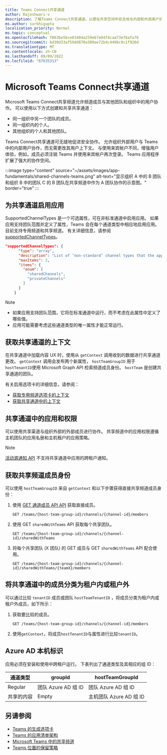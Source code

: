 ```yaml
---
title: Teams Connect共享通道
author: Rajeshwari-v
description: 了解Teams Connect共享通道，以便在共享空间中安全地与内部和外部用户协作，而无需切换租户。
ms.author: surbhigupta
localization_priority: Normal
ms.topic: conceptual
ms.openlocfilehash: f063be5bce83484a259e67e94f4caa73ef8afa76
ms.sourcegitcommit: bd30d33af59dd870a309ae72b4c4496c9c1f920d
ms.translationtype: MT
ms.contentlocale: zh-CN
ms.lasthandoff: 09/09/2022
ms.locfileid: "67635313"
---
```

# <a name="microsoft-teams-connect-shared-channels"></a>Microsoft Teams Connect共享通道

Microsoft Teams Connect共享频道允许频道成员与其他团队和组织中的用户协作。 可以使用以下方式创建和共享共享通道：

* 同一组织中另一个团队的成员。
* 同一组织内的个人。
* 其他组织的个人和其他团队。

Teams Connect共享通道可无缝地促进安全协作。 允许组织外部用户与 Teams 中的内部用户协作，而无需更改其用户上下文。 与使用来宾帐户不同，增强用户体验，例如，成员必须注销 Teams 并使用来宾帐户再次登录。 Teams 应用程序扩展了强大的协作空间。

:::image type="content" source="~/assets/images/app-fundamentals/shared-channels-teams.png" alt-text="显示组织 A 中的 B 团队和组织 B 中的团队 C 的 B 团队在共享频道中作为 A 团队协作的示意图。" border="true" :::

## <a name="enable-your-app-for-shared-channels"></a>为共享通道启用应用

SupportedChannelTypes 是一个可选属性，可在非标准通道中启用应用。 如果应用支持团队范围并定义了属性，Teams 会在每个通道类型中相应地启用应用。 目前支持专用频道和共享频道。 有关详细信息，请参阅 [supportedChannelTypes](../../resources/schema/manifest-schema.md#supportedchanneltypes)。

```JSON
"supportedChannelTypes": {
      "type": "array",
      "description": "List of ‘non-standard’ channel types that the app supports. Note: Channels of standard type are supported by default if the app supports team scope. ",
      "maxItems": 2,
      "items": { 
        "enum": [
          "sharedChannels",
          "privateChannels"
        ]
      }
    }
```

> [!NOTE]
>
> * 如果应用支持团队范围，它将在标准通道中运行，而不考虑在此属性中定义了哪些值。
> * 应用可能需要考虑这些通道类型的唯一属性才能正常运行。

## <a name="get-context-for-shared-channels"></a>获取共享通道的上下文

在共享通道中加载内容 UX 时，使用从 `getContext` 调用收到的数据进行共享通道更改。 `getContext` 调用会发布两个新属性， `hostTeamGroupID` 用于 `hostTenantID`使用 Microsoft Graph API 检索频道成员身份。 `hostTeam` 是创建共享通道的团队。

有关启用选项卡的详细信息，请参阅：

* [获取专用频道选项卡的上下文](../../tabs/how-to/access-teams-context.md#retrieve-context-in-private-channels)
* [获取共享通道中的上下文](../../tabs/how-to/access-teams-context.md#get-context-in-shared-channels)

## <a name="apps-and-permissions-in-shared-channels"></a>共享通道中的应用和权限

可以使用共享渠道与组织外部的外部成员进行协作。 共享频道中的应用权限遵循主机团队的应用名册和主机租户的应用策略。

> [!NOTE]
> [活动源通知 API](/graph/teams-send-activityfeednotifications) 不支持共享通道中应用的跨租户通知。

## <a name="get-shared-channel-membership"></a>获取共享频道成员身份

可以使用 `hostTeamGroupID` 来自 `getContext` 和以下步骤获得直接共享频道成员身份：

1. 使用 [GET 通道成员 API API](/graph/api/channel-list-members?view=graph-rest-beta&tabs=http&preserve-view=true) 获取直接成员。

    ```http
    GET /teams/{host-team-group-id}/channels/{channel-id}/members
    ```

2. 使用 GET `sharedWithTeams` API 获取每个共享团队。

    ```http
    GET /teams/{host-team-group-id}/channels/{channel-id}/sharedWithTeams
    ```

3. 将每个共享团队 (X 团队) 的 GET 成员与 GET `sharedWithTeams` API 配合使用。

    ```http
    GET /teams/{host-team-group-id}/channels/{channel-id}/sharedWithTeams/{teamX}/members
    ```

## <a name="classify-members-in-the-shared-channel-as-in-tenant-or-out-tenant"></a>将共享通道中的成员分类为租户内或租户外

可以通过比较 `tenantID` 成员或团队 `hostTeamTenantID` ，将成员分类为租户内或租户外成员，如下所示：

1. 获取要比较的成员。

    ```http
    GET /teams/{host-team-group-id}/channels/{channel-id}/members
    ```

2. 使用`getContext`，将成员`hostTenantID`与属性进行比较`tenantID`。

## <a name="azure-ad-native-identity"></a>Azure AD 本机标识

应用必须在安装和使用中跨租户运行。 下表列出了通道类型及其相应的组 ID：

|通道类型| groupId | hostTeamGroupId |
|----------|---------|-----------------|
|Regular | 团队 Azure AD 组 ID | 团队 Azure AD 组 ID |
|共享的内容 | Empty | 主机团队 Azure AD 组 ID |

## <a name="see-also"></a>另请参阅

* [Teams 的生成选项卡](../../tabs/what-are-tabs.md)
* [Teams 的应用清单架构](../../resources/schema/manifest-schema.md)
* [Microsoft Teams 中的共享频道](/MicrosoftTeams/shared-channels)
* [Teams 位置的保留策略](/microsoft-365/compliance/create-retention-policies)
